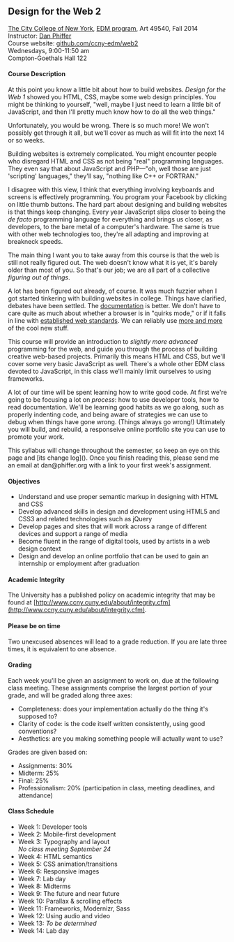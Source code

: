 ## Design for the Web 2

[The City College of New York](http://www.ccny.cuny.edu/), [EDM program](http://edm.arts.ccny.cuny.edu/), Art 49540, Fall 2014  
Instructor: [Dan Phiffer](http://phiffer.org/)  
Course website: [github.com/ccny-edm/web2](https://github.com/ccny-edm/web2)  
Wednesdays, 9:00-11:50 am  
Compton-Goethals Hall 122  

#### Course Description

At this point you know a little bit about how to build websites. *Design for the Web 1* showed you HTML, CSS, maybe some web design principles. You might be thinking to yourself, "well, maybe I just need to learn a little bit of JavaScript, and then I'll pretty much know how to do all the web things."

Unfortunately, you would be wrong. There is so much more! We won't possibly get through it all, but we'll cover as much as will fit into the next 14 or so weeks.

Building websites is extremely complicated. You might encounter people who disregard HTML and CSS as not being "real" programming languages. They even say that about JavaScript and PHP—"oh, well those are just 'scripting' languages," they'll say, "nothing like C++ or FORTRAN."

I disagree with this view, I think that everything involving keyboards and screens is effectively programming. You program your Facebook by clicking on little thumb buttons. The hard part about designing and building websites is that things keep changing. Every year JavaScript slips closer to being the *de facto* programming language for everything and brings us closer, as developers, to the bare metal of a computer's hardware. The same is true with other web technologies too, they're all adapting and improving at breakneck speeds.

The main thing I want you to take away from this course is that the web is still not really figured out. The web doesn't know what it is yet, it's barely older than most of you. So that's our job; we are all part of a collective *figuring out of things*.

A lot has been figured out already, of course. It was much fuzzier when I got started tinkering with building websites in college. Things have clarified, debates have been settled. The [documentation](https://developer.mozilla.org/) is better. We don't have to care quite as much about whether a browser is in "quirks mode," or if it falls in line with [established web standards](http://www.w3.org/). We can reliably use [more and more](http://caniuse.com/) of the cool new stuff.

This course will provide an introduction to *slightly more advanced* programming for the web, and guide you through the process of building creative web-based projects. Primarily this means HTML and CSS, but we'll cover some very basic JavaScript as well. There's a whole other EDM class devoted to JavaScript, in this class we'll mainly limit ourselves to using frameworks.

A lot of our time will be spent learning how to write good code. At first we're going to be focusing a lot on *process*: how to use developer tools, how to read documentation. We'll be learning good habits as we go along, such as properly indenting code, and being aware of strategies we can use to debug when things have gone wrong. (Things always go wrong!) Ultimately you will build, and rebuild, a responseive online portfolio site you can use to promote your work.

<p>
This syllabus will change throughout the semester, so keep an eye on this page and [its change log](). Once you finish reading this, please send me an email at dan&#64;phiffer.org with a link to your first week's assignment.
</p>

#### Objectives

* Understand and use proper semantic markup in designing with HTML and CSS
* Develop advanced skills in design and development using HTML5 and CSS3 and related technologies such as jQuery
* Develop pages and sites that will work across a range of different devices and support a range of media
* Become fluent in the range of digital tools, used by artists in a web design context
* Design and develop an online portfolio that can be used to gain an internship or employment after graduation

#### Academic Integrity

The University has a published policy on academic integrity that may be found at [http://www.ccny.cuny.edu/about/integrity.cfm](http://www.ccny.cuny.edu/about/integrity.cfm).

#### Please be on time

Two unexcused absences will lead to a grade reduction. If you are late three times, it is equivalent to one absence.

#### Grading

Each week you'll be given an assignment to work on, due at the following class meeting. These assignments comprise the largest portion of your grade, and will be graded along three axes:

* Completeness: does your implementation actually do the thing it's supposed to?
* Clarity of code: is the code itself written consistently, using good conventions?
* Aesthetics: are you making something people will actually want to use?

Grades are given based on: 

* Assignments: 30%
* Midterm: 25%
* Final: 25%
* Professionalism: 20% (participation in class, meeting deadlines, and attendance)

#### Class Schedule

* Week 1: Developer tools
* Week 2: Mobile-first development
* Week 3: Typography and layout  
*No class meeting September 24*
* Week 4: HTML semantics
* Week 5: CSS animation/transitions
* Week 6: Responsive images
* Week 7: Lab day
* Week 8: Midterms
* Week 9: The future and near future
* Week 10: Parallax & scrolling effects
* Week 11: Frameworks, Modernizr, Sass
* Week 12: Using audio and video
* Week 13: *To be determined*
* Week 14: Lab day

